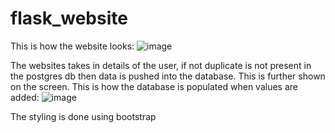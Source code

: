 # flask_website

This is how the website looks:
![image](https://user-images.githubusercontent.com/77480225/223554220-e7b2713c-dcc2-4e35-ab1e-6ed939d06c12.png)


The websites takes in details of the user, if not duplicate is not present in the postgres db then data is pushed into the database. This is further shown on the screen. 
This is how the database is populated when values are added:
![image](https://user-images.githubusercontent.com/77480225/223555075-232efda5-9b1b-402f-9f7d-c449702ae4d1.png)



The styling is done using bootstrap

